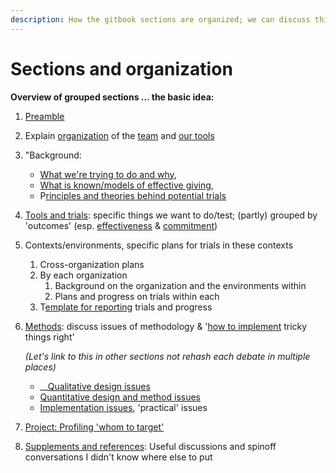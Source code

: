 ```yaml
---
description: How the gitbook sections are organized; we can discuss this
---
```


# Sections and organization

**Overview of grouped sections ... the basic idea:**

1. [Preamble](../)
2. Explain [organization](sections-and-organization.md) of the [team](our-team-and-resources/) and [our tools](https://github.com/daaronr/effective\_giving\_market\_testing/tree/76fd750340efe8794ed505cc87e8e0905ddeb98e/organization-and-overview/how-this-gitbook-works/README.md)
3. "Background:
   * [What we're trying to do and why](broken-reference/),
   * [What is known/models of effective giving](../background-and-existing-evidence/models-theories-psychological-norms.md),
   * P[rinciples and theories behind potential trials](../background/tools-and-trials-overview/tools-interventions-principles.md)
4. [Tools and trials](../background/tools-and-trials-overview/): specific things we want to do/test; (partly) grouped by 'outcomes' (esp. [effectiveness](../background/tools-and-trials-overview/oc-effective-donation-consider-effectiveness/) & [commitment](../background/tools-and-trials-overview/oc-effective-donation-consider-effectiveness/moral-duty-of-well-off/))
5. Contexts/environments, specific plans for trials in these contexts
   1. Cross-organization plans
   2. By each organization
      1. Background on the organization and the environments within
      2. Plans and progress on trials within each
   3. T[emplate for reporting](../contexts-and-environments-for-testing/trial-reporting-template.md#concise-reporting-template) trials and progress
6.  [Methods](broken-reference/): discuss issues of methodology & '[how to implement](https://github.com/daaronr/effective\_giving\_market\_testing/tree/76fd750340efe8794ed505cc87e8e0905ddeb98e/contexts-and-environments-for-testing/implementation-and-collecting-data-issues/README.md) tricky things right'

    _(Let's link to this in other sections not rehash each debate in multiple places)_

    * \_\_[Qualitative design issues](../methodological-discussion/qualitative-design-issues.md)
    * [Quantitative design and method issues](../methodological-discussion/experimental-design-methods-issues.md)
    * [Implementation issues](../methodological-discussion/implementation-and-collecting-data-issues/), 'practical' issues
7. [Project: Profiling 'whom to target'](../profiling-and-segmentation/profiling-discussion.md)
8. [Supplements and references](broken-reference/): Useful discussions and spinoff conversations I didn't know where else to put
